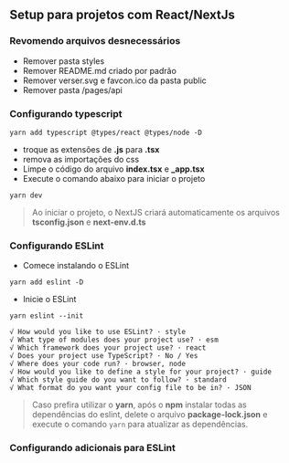 ## Setup para projetos com React/NextJs

### Revomendo arquivos desnecessários

- Remover pasta styles
- Remover README.md criado por padrão
- Remover verser.svg e favcon.ico da pasta public
- Remover pasta /pages/api

### Configurando typescript

```
yarn add typescript @types/react @types/node -D
```

- troque as extensões de **.js** para **.tsx**
- remova as importações do css
- Limpe o código do arquivo **index.tsx** e **\_app.tsx**
- Execute o comando abaixo para iniciar o projeto

```
yarn dev
```

> Ao iniciar o projeto, o NextJS criará automaticamente os arquivos **tsconfig.json** e **next-env.d.ts**

### Configurando ESLint

- Comece instalando o ESLint

```
yarn add eslint -D
```

- Inicie o ESLint

```
yarn eslint --init
```

```
√ How would you like to use ESLint? · style
√ What type of modules does your project use? · esm
√ Which framework does your project use? · react
√ Does your project use TypeScript? · No / Yes
√ Where does your code run? · browser, node
√ How would you like to define a style for your project? · guide
√ Which style guide do you want to follow? · standard
√ What format do you want your config file to be in? · JSON
```

> Caso prefira utilizar o **yarn**, após o **npm** instalar todas as dependências do eslint, delete o arquivo **package-lock.json** e execute o comando `yarn` para atualizar as dependências.

### Configurando adicionais para ESLint
